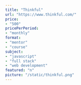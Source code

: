 ```yaml
---
title: "Thinkful"
url: "https://www.thinkful.com/"
price: 
- "500"
pricePerPeriod: 
- "monthly"
format: 
- "mentor"
- "course"
subject: 
- "javascript"
- "full stack"
- "web development"
featured: "n"
picture: "/static/thinkful.png"
---
```

